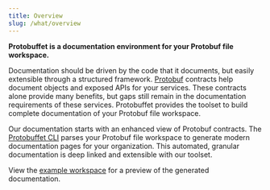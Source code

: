 ```yaml
---
title: Overview
slug: /what/overview
---
```


**Protobuffet is a documentation environment for your Protobuf file workspace.**

Documentation should be driven by the code that it documents, but easily extensible through a structured framework. [Protobuf](/docs/what/protobuf) contracts help document objects and exposed APIs for your services. These contracts alone provide many benefits, but gaps still remain in the documentation requirements of these services. Protobuffet provides the toolset to build complete documentation of your Protobuf file workspace.

Our documentation starts with an enhanced view of Protobuf contracts. The [Protobuffet CLI](https://github.com/AnthonyBobsin/docusaurus-protobuffet/tree/master/packages/docusaurus-protobuffet#cli-commands) parses your Protobuf file workspace to generate modern documentation pages for your organization. This automated, granular documentation is deep linked and extensible with our toolset.

View the [example workspace](/protodocs/Booking.proto) for a preview of the generated documentation.
